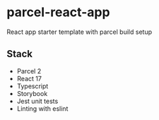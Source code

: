# parcel-react-app

React app starter template with parcel build setup 

## Stack

- Parcel 2
- React 17
- Typescript
- Storybook
- Jest unit tests
- Linting with eslint
